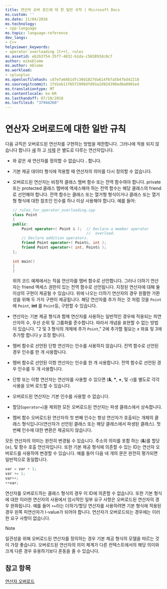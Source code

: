 ```yaml
---
title: 연산자 오버 로드에 대 한 일반 규칙 | Microsoft Docs
ms.custom: ''
ms.date: 11/04/2016
ms.technology:
- cpp-language
ms.topic: language-reference
dev_langs:
- C++
helpviewer_keywords:
- operator overloading [C++], rules
ms.assetid: eb2b3754-35f7-4832-b1da-c502893dc0c7
author: mikeblome
ms.author: mblome
ms.workload:
- cplusplus
ms.openlocfilehash: cd7e7a64b1dfc30d1827da614f67a5b47bd42218
ms.sourcegitcommit: 1fd1eb11f65f2999dfd93a2d924390ed0a0901ed
ms.translationtype: MT
ms.contentlocale: ko-KR
ms.lasthandoff: 07/10/2018
ms.locfileid: "37944260"
---
```

# <a name="general-rules-for-operator-overloading"></a>연산자 오버로드에 대한 일반 규칙
다음 규칙은 오버로드된 연산자를 구현하는 방법을 제한합니다. 그러나에 적용 되지 않습니다 합니다 [새](../cpp/new-operator-cpp.md) 하 고 [삭제](../cpp/delete-operator-cpp.md) 은 별도로 다루는 연산자입니다.  
  
-   와 같은 새 연산자를 정의할 수 없습니다 **.** 합니다.  
  
-   기본 제공 데이터 형식에 적용할 때 연산자의 의미를 다시 정의할 수 없습니다.  
  
-   오버로드된 연산자는 비정적 클래스 멤버 함수 또는 전역 함수여야 합니다. private 또는 protected 클래스 멤버에 액세스해야 하는 전역 함수는 해당 클래스의 friend로 선언해야 합니다. 전역 함수는 클래스 또는 열거형 형식이거나 클래스 또는 열거형 형식에 대한 참조인 인수를 하나 이상 사용해야 합니다. 예를 들어:  
  
    ```cpp  
    // rules_for_operator_overloading.cpp  
    class Point  
    {  
    public:  
        Point operator<( Point & );  // Declare a member operator   
                                     //  overload.  
        // Declare addition operators.  
        friend Point operator+( Point&, int );  
        friend Point operator+( int, Point& );  
    };  
  
    int main()  
    {  
    }  
    ```  
  
     위의 코드 예제에서는 작음 연산자를 멤버 함수로 선언합니다. 그러나 더하기 연산자는 friend 액세스 권한이 있는 전역 함수로 선언됩니다. 지정된 연산자에 대해 둘 이상의 구현이 제공될 수 있습니다. 위에 나오는 더하기 연산자의 경우 원활한 가환성을 위해 두 가지 구현이 제공됩니다. 해당 연산자를 추가 하는 것 처럼 것을 `Point` 에 `Point`, **int** 를 `Point`등, 구현할 수 있습니다.  
  
-   연산자는 기본 제공 형식과 함께 연산자를 사용하는 일반적인 경우에 적용되는 피연산자의 수, 우선 순위 및 그룹화를 준수합니다. 따라서 개념을 표현할 수 없는 방법이 있습니다. "2 및 3 형식의 개체에 추가 `Point`," 2에 추가할 필요는 *x* 좌표 및 3에 추가할 합니다 *y* 조정 합니다.  
  
-   멤버 함수로 선언된 단항 연산자는 인수를 사용하지 않습니다. 전역 함수로 선언된 경우 인수를 한 개 사용합니다.  
  
-   멤버 함수로 선언된 이항 연산자는 인수를 한 개 사용합니다. 전역 함수로 선언된 경우 인수를 두 개 사용합니다.  
  
-   단항 또는 이항 연산자는 연산자를 사용할 수 있으면 (__&__, __*__, __+__, 및 __-__)를 별도로 각각 사용을 오버 로드할 수 있습니다.  
  
-   오버로드된 연산자는 기본 인수를 사용할 수 없습니다.  
  
-   할당(`operator=`)을 제외한 모든 오버로드된 연산자는 파생 클래스에서 상속합니다.  
  
-   멤버 함수 오버로드된 연산자의 첫 번째 인수는 항상 연산자가 호출되는 개체의 클래스 형식입니다(연산자가 선언된 클래스 또는 해당 클래스에서 파생된 클래스). 첫 번째 인수에 대한 변환은 제공되지 않습니다.  
  
 모든 연산자의 의미는 완전히 변경될 수 있습니다. 주소의 의미를 포함 하는 (**&**)를 할당 (**=**), 및 함수 호출 연산자입니다. 또한 기본 제공 형식에 의존할 수 있는 ID는 연산자 오버로드를 사용하여 변경할 수 있습니다. 예를 들어 다음 네 개의 문은 완전히 평가되면 일반적으로 동일합니다.  
  
```cpp 
var = var + 1;  
var += 1;  
var++;  
++var;  
```  
  
 연산자를 오버로드하는 클래스 형식의 경우 이 ID에 의존할 수 없습니다. 또한 기본 형식에 대한 이러한 연산자의 사용에서 암시적인 일부 요구 사항은 오버로드된 연산자의 경우 완화됩니다. 예를 들어 `+=`라는 더하기/할당 연산자를 사용하려면 기본 형식에 적용된 경우 왼쪽 피연산자가 l-value가 되어야 합니다. 연산자가 오버로드되는 경우에는 이러한 요구 사항이 없습니다.  
  
> [!NOTE]
> 일관성을 위해 오버로드된 연산자를 정의하는 경우 기본 제공 형식의 모델을 따르는 것이 가장 좋습니다. 오버로드된 연산자의 의미 체계가 다른 컨텍스트에서의 해당 의미와 크게 다른 경우 유용하기보다 혼동을 줄 수 있습니다.  
  
## <a name="see-also"></a>참고 항목  
 [연산자 오버로드](../cpp/operator-overloading.md)